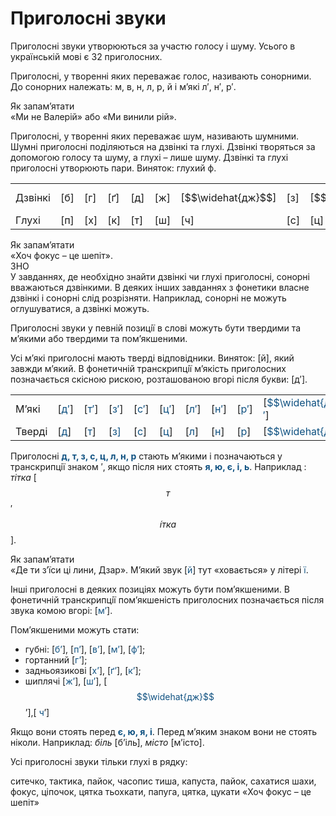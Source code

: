 # Приголосні звуки

Приголоснi звуки утворюються за участю голосу i шуму. Усього в українськiй мовi є 32 приголосних.

Приголоснi, у твореннi яких переважає голос, називають сонорними. До сонорних належать: <span class="p1">м, в, н, л, р, й</span> i м’якi <span class="p1">л′, н′, р′</span>.

<div class="alg-wrap">
<span class="alg">Як запам’ятати</span> 
<div class="alg-text">
«Ми не Валерiй» або «Ми винили рiй».
</div>
</div>

Приголоснi, у твореннi яких переважає шум, називають шумними. Шумнi приголоснi подiляються на дзвiнкi та глухi. Дзвiнкi творяться за допомогою голосу та шуму, а глухi – лише шуму. Дзвiнкi та глухi приголоснi утворюють пари. Виняток: глухий <span class="p1">ф</span>.

<div class="centered-table-wrapper">
<table class="centered-table">
<tr>
<td>Дзвiнкi</td>
<td>[<span class="p1">б</span>]</td>
<td>[<span class="p1">г</span>]</td>
<td>[<span class="p1">ґ</span>]</td>
<td>[<span class="p1">д</span>]</td>
<td>[<span class="p1">ж</span>]</td>
<td>[<span class="p1">$$\widehat{дж}$$</span>]</td>
<td>[<span class="p1">з</span>]</td>
<td>[<span class="p1">$$\widehat{дз}$$</span>]</td>
<td>[<span class="p1">д′</span>]</td>
<td>[<span class="p1">з</span>]</td>
<td>[<span class="p1">$$\widehat{дз}′$$</span>]</td>
<td></td>
</tr>
<tr>
<td>Глухi</td>
<td>[<span class="p1">п</font>]</td>
<td>[<span class="p1">х</font>]</td>
<td>[<span class="p1">к<font>]</td>
<td>[<span class="p1">т</font>]</td>
<td>[<span class="p1">ш</font>]</td>
<td>[<span class="p1">ч</font>]</td>
<td>[<span class="p1">с</font>]</td>
<td>[<span class="p1">ц</font>]</td>
<td>[<span class="p1">т′</font>]</td>
<td>[<span class="p1">с′</font>]</td>
<td>[<span class="p1">ц′</font>]</td>
<td>[<span class="p1">>ф</font>]</td>
</tr>
</table>
</div>

<div class="alg-wrap">
<span class="alg">Як запам’ятати</span> 
<div class="alg-text">
«Хоч фокус – це шепiт».
</div>
</div>

<div class="alg-wrap">
<span class="alg">ЗНО</span> 
<div class="alg-text">
У завданнях, де необхiдно знайти дзвiнкi чи глухi приголоснi, сонорнi вважаються дзвiнкими. В деяких iнших завданнях з фонетики власне дзвiнкi i сонорнi слiд розрiзняти. Наприклад, сонорнi не можуть оглушуватися, а дзвiнкi можуть.
</div>
</div>

Приголоснi звуки у певнiй позицiї в словi можуть бути твердими та м’якими або твердими та пом’якшеними.

Усi м’якi приголоснi мають твердi вiдповiдники. Виняток: [<span class="p1">й</span>], який завжди м’який. В фонетичнiй транскрипцiї м’якiсть приголосних позначається скiсною рискою, розташованою вгорi пiсля букви: [<span class="p1">д′</span>].

<div class="centered-table-wrapper">
<table class="centered-table">
<tr>
<td>М’якi</td>
<td>[<font color="#0F5181">д′</font>]</td>
<td>[<font color="#0F5181">т′</font>]</td>
<td>[<font color="#0F5181">з′</font>]</td>
<td>[<font color="#0F5181">с′</font>]</td>
<td>[<font color="#0F5181">ц′</font>]</td>
<td>[<font color="#0F5181">л′</font>]</td>
<td>[<font color="#0F5181">н′</font>]</td>
<td>[<font color="#0F5181">р′</font>]</td>
<td>[<font color="#0F5181">$$\widehat{дз}$$′</font>]</td>
<td>[<font color="#0F5181">й</font>]</td>
</tr>
<tr>
<td>Твердi</td>
<td>[<font color="#0F5181">д</font>]</td>
<td>[<font color="#0F5181">т</font>]</td>
<td>[<font color="#0F5181">з<font>]</td>
<td>[<font color="#0F5181">с</font>]</td>
<td>[<font color="#0F5181">ц</font>]</td>
<td>[<font color="#0F5181">л</font>]</td>
<td>[<font color="#0F5181">н</font>]</td>
<td>[<font color="#0F5181">р</font>]</td>
<td>[<font color="#0F5181">$$\widehat{дз}$$</font>]</td>
<td></td>
</tr>
</table>
</div>

Приголоснi <b><font color="#0F5181">д, т, з, с, ц, л, н, р</font></b> стають м’якими i позначаються у транскрипцiї знаком ′, якщо пiсля них стоять <b><font color="#0F5181">я, ю, є, i, ь</font></b>. Наприклад : *тiтка* [$$т$$′$$\acute{і}тка$$].

<div class="alg-wrap">
<span class="alg">Як запам’ятати</span> 
<div class="alg-text">
«Де ти з’їси цi лини, Дзар». М’який звук [<font color="#0F5181">й</font>] тут «ховається» у лiтерi <font color="#0F5181">ї</font>.
</div>
</div>

Iншi приголоснi в деяких позицiях можуть бути пом’якшеними. В фонетичнiй транскрипцiї пом’якшенiсть приголосних позначається пiсля звука комою вгорi: [<font color="#0F5181">м’</font>].

Пом’якшеними можуть стати:
 * губнi: [<font color="#0F5181">б’</font>], [<font color="#0F5181">п’</font>], [<font color="#0F5181">в’</font>], [<font color="#0F5181">м’</font>], [<font color="#0F5181">ф’</font>];
 * гортанний [<font color="#0F5181">г’</font>];
 * задньоязиковi [<font color="#0F5181">х’</font>], [<font color="#0F5181">ґ’</font>], [<font color="#0F5181">к’</font>];
 * шиплячi [<font color="#0F5181">ж’</font>], [<font color="#0F5181">ш’</font>], [<font color="#0F5181">$$\widehat{дж}$$</font>’],[ <font color="#0F5181">ч</font>’]

Якщо вони стоять перед <b><font color="#0F5181">є, ю, я, i</font></b>. Перед м’яким знаком вони не стоять нiколи. Наприклад: *бiль* [б’iль], *мiсто* [м’iсто]. 


<quiz correctLabel="correct" incorrectLabel="incorrect" checkLabel="check">
    <question text="">
        <p>Усі приголосні звуки тільки глухі в рядку:</p>
        <answer>ситечко, тактика, пайок, часопис</answer>
        <answer>тиша, капуста, пайок, сахатися</answer>
        <answer correct>шахи, фокус, ціпочок, цятка</answer>
        <answer>тьохкати, папуга, цятка, цукати</answer>
        <explanation>
        «Хоч фокус – це шепіт»
        </explanation>
    </question>
</quiz>


